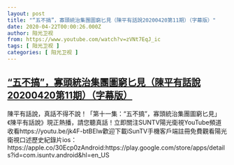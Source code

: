 ```yaml
---
layout: post
title: "“五不搞”，寡頭統治集團圖窮匕見（陳平有話說20200420第11期）（字幕版）"
date: 2020-04-22T00:00:26.000Z
author: 阳光卫视
from: https://www.youtube.com/watch?v=zVNt7EqJ_ic
tags: [ 阳光卫视 ]
categories: [ 阳光卫视 ]
---
```

<!--1587513626000-->
[“五不搞”，寡頭統治集團圖窮匕見（陳平有話說20200420第11期）（字幕版）](https://www.youtube.com/watch?v=zVNt7EqJ_ic)
------

<div>
陳平有話說，真話不得不說！「第十一集：“五不搞”，寡頭統治集團圖窮匕見」《陳平有話說》現正熱播，請您聽真話！立即關注SUNTV陽光衛視YouTube頻道收看https://youtu.be/jk4F-btBElw歡迎下載iSunTV手機客戶端註冊免費觀看陽光衛視口述歷史紀錄片ios：https://apple.co/30Ecp0zAndroid:https://play.google.com/store/apps/details?id=com.isuntv.android&hl=en_US
</div>
